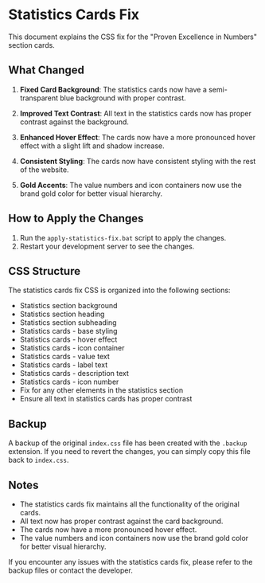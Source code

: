 # Statistics Cards Fix

This document explains the CSS fix for the "Proven Excellence in Numbers" section cards.

## What Changed

1. **Fixed Card Background**: The statistics cards now have a semi-transparent blue background with proper contrast.

2. **Improved Text Contrast**: All text in the statistics cards now has proper contrast against the background.

3. **Enhanced Hover Effect**: The cards now have a more pronounced hover effect with a slight lift and shadow increase.

4. **Consistent Styling**: The cards now have consistent styling with the rest of the website.

5. **Gold Accents**: The value numbers and icon containers now use the brand gold color for better visual hierarchy.

## How to Apply the Changes

1. Run the `apply-statistics-fix.bat` script to apply the changes.
2. Restart your development server to see the changes.

## CSS Structure

The statistics cards fix CSS is organized into the following sections:

- Statistics section background
- Statistics section heading
- Statistics section subheading
- Statistics cards - base styling
- Statistics cards - hover effect
- Statistics cards - icon container
- Statistics cards - value text
- Statistics cards - label text
- Statistics cards - description text
- Statistics cards - icon number
- Fix for any other elements in the statistics section
- Ensure all text in statistics cards has proper contrast

## Backup

A backup of the original `index.css` file has been created with the `.backup` extension. If you need to revert the changes, you can simply copy this file back to `index.css`.

## Notes

- The statistics cards fix maintains all the functionality of the original cards.
- All text now has proper contrast against the card background.
- The cards now have a more pronounced hover effect.
- The value numbers and icon containers now use the brand gold color for better visual hierarchy.

If you encounter any issues with the statistics cards fix, please refer to the backup files or contact the developer.
